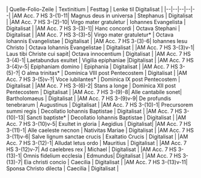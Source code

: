 | Quelle-Folio-Zeile | Textinitium | Festtag | Lenke til Digitalisat |
|--|--|--|--|--|
|AM Acc. 7 HS 3-(1)-11| Magnus deus in universa | Stephanus | Digitalisat |
|AM Acc. 7 HS 3-(2)-10| Virgo mater gratuletur | Iohannes Evangelista | Digitalisat |
|AM Acc. 7 HS 3-(3)-1]| Hanc concordi |  Octava Stephani | Digitalisat |
|AM Acc. 7 HS 3-(3)-5| Virgo mater gratuletur* | Octava Iohannis Evangelistae | Digitalisat |
|AM Acc. 7 HS 3-(3)-6| Iohannes Iesu Christo | Octava Iohannis Evangelistae | Digitalisat |
|AM Acc. 7 HS 3-(3)v-1| Laus tibi Christe cui sapit|  Octava innocentium | Digitalisat |
|AM Acc. 7 HS 3-(4)-1| Laetabundus exultet |  Vigilia epiphaniae |Digitalisat |
|AM Acc. 7 HS 3-(4)v-5| Epiphaniam domino |  Epiphania | Digitalisat |
|AM Acc. 7 HS 3-(5)-?| O alma trinitas* |  Dominica VIII post Pentecostem | Digitalisat |
|AM Acc. 7 HS 3-(5)v-?| Voce iubilantes* |  Dominica IX post Pentecostem | Digitalisat |
|AM Acc. 7 HS 3-(6)-2| Stans a longe |  Dominica XII post Pentecostem | Digitalisat |
|AM Acc. 7 HS 3-(9)-8| Alle cantabile sonet|  Bartholomaeus | Digitalisat |
|AM Acc. 7 HS 3-(9)v-9| De profundis tenebrarum | Augustinus | Digitalisat |
|AM Acc. 7 HS 3-(10)-1| Precursorem summi regis |  Decollatio Iohannis Baptistae | Digitalisat |
|AM Acc. 7 HS 3-(10)-13| Sancti baptiste* | Decollatio Iohannis Baptistae | Digitalisat |
|AM Acc. 7 HS 3-(10)v-5| Exultet in gloria | Aegidius | Digitalisat|
|AM Acc. 7 HS 3-(11)-1| Alle caeleste necnon |  Nativitas Mariae | Digitalisat |
|AM Acc. 7 HS 3-(11)v-6| Salve lignum sanctae crucis | Exaltatio Crucis | Digitalisat |
|AM Acc. 7 HS 3-(12)-1| Alludat letus ordo | Mauritius | Digitalisat |
|AM Acc. 7 HS 3-(12)v-7| Ad caelebres rex | Michael | Digitalisat |
|AM Acc. 7 HS 3-(13)-1| Omnis fidelium ecclesia | Edmundus| Digitalisat |
|AM Acc. 7 HS 3-(13)-7| Eia christi concio | Caecilia | Digitalisat |
|AM Acc. 7 HS 3-(13)v-11| Sponsa Christo dilecta |  Caecilia | Digitalisat |   
